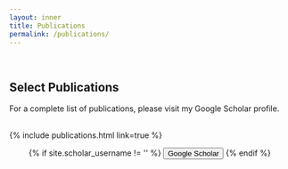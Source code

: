 ```yaml
---
layout: inner
title: Publications
permalink: /publications/
---
```


<br />

## Select Publications

For a complete list of publications, please visit my Google Scholar profile. <br /><br />

{% include publications.html link=true %}

<div class="hero-buttons">

  <p style="text-align: center;">
    {% if site.scholar_username != '' %}
      <a href="https://scholar.google.com/citations?user=XR_SNYAAAAAJ&hl=en"><button class="btn btn-default btn-lg"><i class="fa fa-google fa-lg"></i>Google Scholar</button></a>
    {% endif %}
  </p>

</div>


